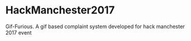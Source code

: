 # HackManchester2017
Gif-Furious. A gif based complaint system developed for hack manchester 2017 event

